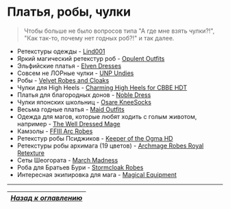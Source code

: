 # Платья, робы, чулки

> Чтобы больше не было вопросов типа "А где мне взять чулки?!", "Как так-то, почему нет годных роб?!" и так далее.

+ Ретекстуры одежды - [Lind001](http://www.nexusmods.com/skyrim/users/6129727/?tb=mods&pUp=1)
+ Яркий магический ретекстур роб - [Opulent Outfits](http://www.nexusmods.com/skyrim/mods/35002/)
+ Эльфийские платья - [Elven Dresses](http://www.nexusmods.com/skyrim/mods/39922/)
+ Совсем не ЛОРные чулки - [UNP Undies](http://www.nexusmods.com/skyrim/mods/24444/)
+ Робы - [Velvet Robes and Cloaks](http://www.nexusmods.com/skyrim/mods/49130/)
+ Чулки для High Heels - [Charming High Heels for CBBE HDT](http://www.nexusmods.com/skyrim/mods/56758/)
+ Платья для благородных донов - [Noble Dress](http://www.nexusmods.com/skyrim/mods/54793/)
+ Чулки японских школьниц - [Osare KneeSocks](http://www.nexusmods.com/skyrim/mods/27212/)
+ Весьма годные платья - [Maid Outfits](http://www.nexusmods.com/skyrim/mods/35125/)
+ Одежда для магов, которые любят ходить с голым животом, например - [The Well Dressed Mage](http://www.nexusmods.com/skyrim/mods/29469/)
+ Камзолы - [FFIII Arc Robes](http://www.nexusmods.com/skyrim/mods/45538/)
+ Ретекстур робы Псиджиков - [Keeper of the Ogma HD](http://www.nexusmods.com/skyrim/mods/34914/)
+ Ретекстуры робы архимага (19 цветов) - [Archmage Robes Royal Retexture](http://www.nexusmods.com/skyrim/mods/34170/)
+ Сеты Шеогората - [March Madness](http://www.nexusmods.com/skyrim/mods/13307/)
+ Роба для Братьев Бури - [Stormcloak Robes](http://www.nexusmods.com/skyrim/mods/27378/)
+ Интересная экипировка для мага - [Magical Equipment](http://www.nexusmods.com/skyrim/mods/26214/)

------

|[*Назад к оглавлению*](../01_Оглавление.md)|
|:---:|
